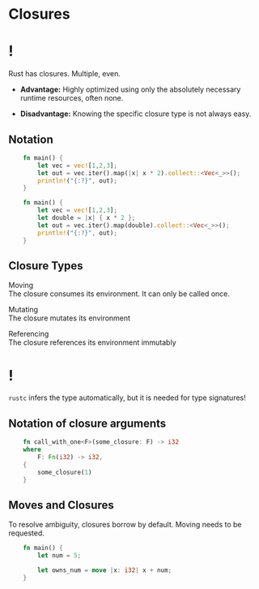 # Closures

!
=

Rust has closures. Multiple, even.

-   **Advantage:** Highly optimized using only the absolutely necessary
    runtime resources, often none.

-   **Disadvantage:** Knowing the specific closure type is not always
    easy.

Notation
----

```rust
    fn main() {
        let vec = vec![1,2,3];
        let out = vec.iter().map(|x| x * 2).collect::<Vec<_>>();
        println!("{:?}", out);
    }
```

```rust
    fn main() {
        let vec = vec![1,2,3];
        let double = |x| { x * 2 };
        let out = vec.iter().map(double).collect::<Vec<_>>();
        println!("{:?}", out);
    }
```
Closure Types
----

Moving  
The closure consumes its environment. It can only be called once.

Mutating  
The closure mutates its environment

Referencing  
The closure references its environment immutably

!
=

`rustc` infers the type automatically, but it is needed for type
signatures!

Notation of closure arguments
----

```rust
    fn call_with_one<F>(some_closure: F) -> i32
    where
        F: Fn(i32) -> i32,
    {
        some_closure(1)
    }
```
Moves and Closures
----

To resolve ambiguity, closures borrow by default. Moving needs to be
requested.

```rust
    fn main() {
        let num = 5;

        let owns_num = move |x: i32| x + num;
    }
```
